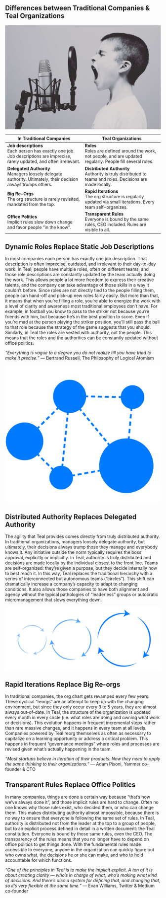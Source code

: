 

## Differences between Traditional Companies & Teal Organizations

![](img/oldschool.jpg)

In Traditional Companies | Teal Organizations
|---|---|
 **Job descriptions** <br>Each person has exactly one job. Job descriptions are imprecise, rarely updated, and often irrelevant. | **Roles** <br>Roles are defined around the work, not people, and are updated regularly. People fill several roles.
**Delegated Authority** <br>Managers loosely delegate authority. Ultimately, their decision always trumps others. | **Distributed Authority** <br>Authority is truly distributed to teams and roles. Decisions are made locally.
**Big Re-Orgs** <br>The org structure is rarely revisited, mandated from the top. | **Rapid Iterations**  <br>The org structure is regularly updated via small iterations. Every team self-organizes.
**Office Politics**  <br>Implicit rules slow down change and favor people “in the know”. | **Transparent Rules**  <br>Everyone is bound by the same rules, CEO included. Rules are visible to all.


## Dynamic Roles Replace Static Job Descriptions

In most companies each person has exactly one job description. That description is often imprecise, outdated, and irrelevant to their day-to-day work. In Teal, people have multiple roles, often on different teams, and those role descriptions are constantly updated by the team actually doing the work. This allows people a lot more freedom to express their creative talents, and the company can take advantage of those skills in a way it couldn’t before. Since roles are not directly tied to the people filling them, people can hand-off and pick-up new roles fairly easily. But more than that, it means that when you’re filling a role, you’re able to energize the work with a level of clarity and awareness most traditional employees don’t have. For example, in football you know to pass to the striker not because you’re friends with him, but because he’s in the best position to score. Even if you’re mad at the person playing the striker position, you’ll still pass the ball to that role because the strategy of the game suggests that you should. Similarly, in Teal the roles are vested with authority, not the people. This means that the roles and the authorities can be constantly updated without office politics.

*“Everything is vague to a degree you do not realize till you have tried to make it precise.”*
— Bertrand Russell, The Philosophy of Logical Atomism

 ![](img/dif1.jpg)

 ## Distributed Authority Replaces Delegated Authority

 The agility that Teal provides comes directly from truly distributed authority. In traditional organizations, managers loosely delegate authority, but ultimately, their decisions always trump those they manage and everybody knows it. Any initiative outside the norm typically requires the boss’ approval, explicitly or implicitly. In Teal, authority is truly distributed and decisions are made locally by the individual closest to the front line. Teams are self-organized: they’re given a purpose, but they decide internally how to best reach it. In this way, Teal replaces the traditional hierarchy with a series of interconnected but autonomous teams (“circles”). This shift can dramatically increase a company’s capacity to adapt to changing conditions. It also allows those companies to have both alignment and agency without the typical pathologies of “leaderless” groups or autocratic micromanagement that slows everything down.

![](img/dif2.jpg)

## Rapid Iterations Replace Big Re-orgs

In traditional companies, the org chart gets revamped every few years. These cyclical “reorgs” are an attempt to keep up with the changing environment, but since they only occur every 3 to 5 years, they are almost always out-of-date. In Teal, the structure of the organization is updated every month in every circle (i.e. what roles are doing and owning what work or decisions). This evolution happens in frequent incremental steps rather than rare massive changes, and it happens in every team at all levels. Companies powered by Teal reorg themselves as often as necessary to capitalize on a learning opportunity or address a critical problem. This happens in frequent “governance meetings” where roles and processes are revised given what’s actually happening in the team.

*“Most startups believe in iteration of their products. Now they need to apply the same thinking to their organizations.”* 
— Adam Pisoni, Yammer co-founder & CTO

## Transparent Rules Replace Office Politics

In many companies, things are done a certain way because “that’s how we’ve always done it”, and those implicit rules are hard to change. Often no one knows why those rules exist, who decided them, or who can change them. This makes distributing authority almost impossible, because there is no way to ensure that everyone is following the same set of rules. In Teal, authority is distributed not from the leader at the top to a group of people, but to an explicit process defined in detail in a written document: the Teal constitution. Everyone is bound by those same rules, even the CEO. The transparency of the rules means that you no longer have to depend on office politics to get things done. With the fundamental rules made accessible to everyone, anyone in the organization can quickly figure out who owns what, the decisions he or she can make, and who to hold accountable for which functions. 

*“One of the principles in Teal is to make the implicit explicit. A ton of it is about creating clarity — who’s in charge of what, who’s making what kind of decisions. And there’s also a system for defining that, and changing that, so it’s very flexible at the same time.”*
— Evan Williams, Twitter & Medium co-founder

